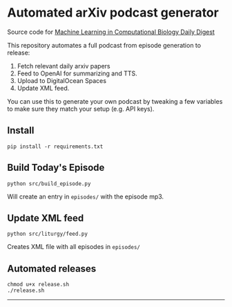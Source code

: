 # Automated arXiv podcast generator

Source code for [Machine Learning in Computational Biology Daily Digest](https://open.spotify.com/show/1rKazxSnk5ON9DxvhXsRdB)


This repository automates a full podcast from episode generation to release: 

1. Fetch relevant daily arxiv papers 
2. Feed to OpenAI for summarizing and TTS.
4. Upload to DigitalOcean Spaces
5. Update XML feed.


You can use this to generate your own podcast by tweaking a few variables to make sure they match your setup (e.g. API keys).

## Install

```
pip install -r requirements.txt
```

## Build Today's Episode

```
python src/build_episode.py
```

Will create an entry in `episodes/` with the episode mp3.


## Update XML feed


```
python src/liturgy/feed.py
```

Creates XML file with all episodes in `episodes/`

## Automated releases

```
chmod u+x release.sh
./release.sh
```

---
